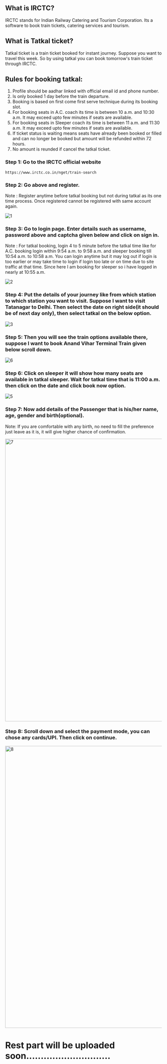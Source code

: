 ## What is IRCTC?

IRCTC stands for Indian Railway Catering and Tourism Corporation. Its a software to book train tickets, catering services and tourism.

## What is Tatkal ticket?

Tatkal ticket is a train ticket booked for instant journey. Suppose you want to travel this week. So by using tatkal you can book tomorrow's train ticket through IRCTC.

## Rules for booking tatkal:

1. Profile should be aadhar linked with official email id and phone number.
2. Is only booked 1 day before the train departure.
3. Booking is based on first come first serve technique during its booking slot.
4. For booking seats in A.C. coach its time is between 10 a.m. and 10:30 a.m. It may exceed upto few minutes if seats are available.
5. For booking seats in Sleeper coach its time is between 11 a.m. and 11:30 a.m. It may exceed upto few minutes if seats are available.
6. If ticket status is waiting means seats have already been booked or filled and can no longer be booked but amount will be refunded within 72 hours.
7. No amount is reunded if cancel the tatkal ticket.

### Step 1: Go to the IRCTC official website
    https://www.irctc.co.in/nget/train-search

### Step 2: Go above and register. 

Note : Register anytime before tatkal booking but not during tatkal as its one time process. Once registered cannot be registered with same account again.

![1](https://github.com/user-attachments/assets/520199ca-617d-48f0-bf1e-807c8f55858a)

### Step 3: Go to login page. Enter details such as username, password above and captcha given below and click on sign in.

Note : For tatkal booking, login 4 to 5 minute before the tatkal time like for A.C. booking login within 9:54 a.m. to 9:58  a.m. and sleeper booking till 10:54 a.m. to 10:58 a.m. You can login anytime but it may log out if login is too earlier or may take time to login if login too late or on time due to site traffic at that time. Since here I am booking for sleeper so i have logged in nearly at 10:55 a.m.

![2](https://github.com/user-attachments/assets/f4cfd92c-9517-4a02-8bf0-b607442486cb)

### Step 4: Put the details of your journey like from which station to which station you want to visit. Suppose I want to visit Tatanagar to Delhi. Then select the date on right side(it should be of next day only), then select tatkal on the below option.

![3](https://github.com/user-attachments/assets/abee59dc-bb66-48fb-af12-4a2ad567dd45)

### Step 5: Then you will see the train options available there, suppose I want to book Anand Vihar Terminal Train given below scroll down.

![6](https://github.com/user-attachments/assets/982d720d-51d1-4b9d-9020-cbdfd925d32e)

### Step 6: Click on sleeper it will show how many seats are available in tatkal sleeper. Wait for tatkal time that is 11:00 a.m. then click on the date and click book now option.

![5](https://github.com/user-attachments/assets/2f785847-18e8-4121-b4ea-54f5b9eddc60)

### Step 7: Now add details of the Passenger that is his/her name, age, gender and birth(optional).

Note: If you are comfortable with any birth, no need to fill the preference just leave as it is, it will give higher chance of confirmation.

<img width="1920" height="910" alt="7" src="https://github.com/user-attachments/assets/9b1dbd42-0a15-4b36-aaca-c45c7833948b" />

### Step 8: Scroll down and select the payment mode, you can chose any cards/UPI. Then click on continue.

<img width="1916" height="908" alt="8" src="https://github.com/user-attachments/assets/155a23b9-2c48-4bc9-8726-fc3fc089fae5" />



# Rest part will be uploaded soon.............................
